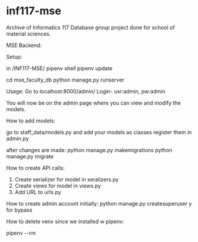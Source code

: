 # inf117-mse

Archive of Informatics 117 Database group project done for school of material sciences.

MSE Backend:

Setup:

in /INF117-MSE/
pipenv shell
pipenv update

cd mse_faculty_db
python manage.py runserver

Usage:
Go to localhost:8000/admin/
Login- usr:admin, pw:admin

You will now be on the admin page where you can view and modify the models. 


How to add models: 

go to staff_data/models.py and add your models as classes
register them in admin.py 

after changes are made: 
python manage.py makemigrations 
python manage.py migrate 

How to create API calls:

1. Create serializer for model in seralizers.py
2. Create views for model in views.py
3. Add URL to urls.py

How to create admin account initially:
python manage.py createsuperuser
y for bypass

How to delete venv since we installed w pipenv:

pipenv --rm
